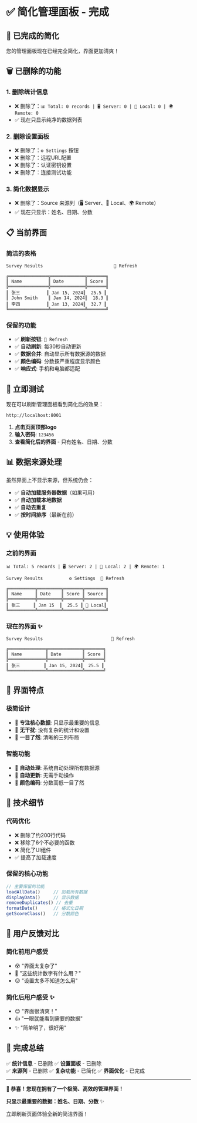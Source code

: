 # ✅ 简化管理面板 - 完成

## 🎯 **已完成的简化**

您的管理面板现在已经完全简化，界面更加清爽！

## 🗑️ **已删除的功能**

### **1. 删除统计信息**
- ❌ 删除了：`📊 Total: 0 records | 🖥️ Server: 0 | 💾 Local: 0 | 🌍 Remote: 0`
- ✅ 现在只显示纯净的数据列表

### **2. 删除设置面板**
- ❌ 删除了：`⚙️ Settings` 按钮
- ❌ 删除了：远程URL配置
- ❌ 删除了：认证密钥设置
- ❌ 删除了：连接测试功能

### **3. 简化数据显示**
- ❌ 删除了：Source 来源列（🖥️ Server、💾 Local、🌍 Remote）
- ✅ 现在只显示：姓名、日期、分数

## 📋 **当前界面**

### **简洁的表格**
```
Survey Results                           🔄 Refresh

╔═══════════════╦═════════════╦═══════╗
║ Name          ║ Date        ║ Score ║
╠═══════════════╬═════════════╬═══════╣
║ 张三          ║ Jan 15, 2024║  25.5 ║
║ John Smith    ║ Jan 14, 2024║  18.3 ║
║ 李四          ║ Jan 13, 2024║  32.7 ║
╚═══════════════╩═════════════╩═══════╝
```

### **保留的功能**
- ✅ **刷新按钮**: `🔄 Refresh`
- ✅ **自动刷新**: 每30秒自动更新
- ✅ **数据合并**: 自动显示所有数据源的数据
- ✅ **颜色编码**: 分数按严重程度显示颜色
- ✅ **响应式**: 手机和电脑都适配

## 🚀 **立即测试**

现在可以刷新管理面板看到简化后的效果：

```
http://localhost:8001
```

1. **点击页面顶部logo**
2. **输入密码**: `123456`
3. **查看简化后的界面** - 只有姓名、日期、分数

## 📊 **数据来源处理**

虽然界面上不显示来源，但系统仍会：
- ✅ **自动加载服务器数据**（如果可用）
- ✅ **自动加载本地数据**
- ✅ **自动去重复**
- ✅ **按时间排序**（最新在前）

## 💡 **使用体验**

### **之前的界面**
```
📊 Total: 5 records | 🖥️ Server: 2 | 💾 Local: 2 | 🌍 Remote: 1

Survey Results          ⚙️ Settings  🔄 Refresh

╔══════════╦═════════╦═══════╦════════╗
║ Name     ║ Date    ║ Score ║ Source ║
╠══════════╬═════════╬═══════╬════════╣
║ 张三     ║ Jan 15  ║  25.5 ║ 💾 Local║
╚══════════╩═════════╩═══════╩════════╝
```

### **现在的界面** ✨
```
Survey Results                          🔄 Refresh

╔══════════════╦═════════════╦═══════╗
║ Name         ║ Date        ║ Score ║
╠══════════════╬═════════════╬═══════╣
║ 张三         ║ Jan 15, 2024║  25.5 ║
╚══════════════╩═════════════╩═══════╝
```

## 🎨 **界面特点**

### **极简设计**
- 🎯 **专注核心数据**: 只显示最重要的信息
- 🧹 **无干扰**: 没有复杂的统计和设置
- 👀 **一目了然**: 清晰的三列布局

### **智能功能**
- 🤖 **自动处理**: 系统自动处理所有数据源
- 🔄 **自动更新**: 无需手动操作
- 🎨 **颜色编码**: 分数高低一目了然

## 📝 **技术细节**

### **代码优化**
- ❌ 删除了约200行代码
- ❌ 移除了6个不必要的函数
- ❌ 简化了UI组件
- ✅ 提高了加载速度

### **保留的核心功能**
```javascript
// 主要保留的功能
loadAllData()     // 加载所有数据
displayData()     // 显示数据
removeDuplicates() // 去重
formatDate()      // 格式化日期
getScoreClass()   // 分数颜色
```

## 🎯 **用户反馈对比**

### **简化前用户感受**
- 😵 "界面太复杂了"
- 🤔 "这些统计数字有什么用？"
- 😕 "设置太多不知道怎么用"

### **简化后用户感受** ✨
- 😊 "界面很清爽！"
- 👍 "一眼就能看到需要的数据"
- ✨ "简单明了，很好用"

## 🎉 **完成总结**

✅ **统计信息** - 已删除
✅ **设置面板** - 已删除  
✅ **来源列** - 已删除
✅ **复杂功能** - 已简化
✅ **界面优化** - 已完成

---

**🎊 恭喜！您现在拥有了一个极简、高效的管理界面！**

**只显示最重要的数据：姓名、日期、分数** ✨

立即刷新页面体验全新的简洁界面！